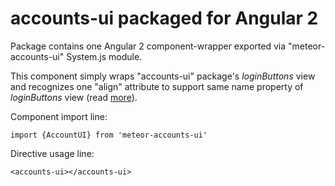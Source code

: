 # accounts-ui packaged for Angular 2
Package contains one Angular 2 component-wrapper exported via "meteor-accounts-ui" System.js module.

This component simply wraps  "accounts-ui" package's _loginButtons_ view and recognizes one "align" attribute to support same name property of _loginButtons_ view (read [more](https://atmospherejs.com/meteor/accounts-ui)).

Component import line:

    import {AccountUI} from 'meteor-accounts-ui'
  
Directive usage line:
  
    <accounts-ui></accounts-ui>
